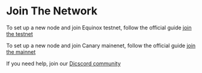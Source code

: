 # Join The Network

To set up a new node and join Equinox testnet, follow the official guide [join the testnet][join-testnet-link]

To set up a new node and join Canary mainenet, follow the official guide [join the mainnet][join-mainnet-link]

If you need help, join our [Dicscord community][discord-community-link]

[join-testnet-link]: https://chain.injective.network/guides/testnet/join-network.html
[join-mainnet-link]: https://chain.injective.network/guides/mainnet/join-network.html
[discord-community-link]: https://discord.com/invite/injective